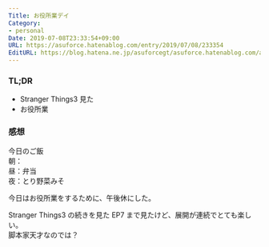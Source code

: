```yaml
---
Title: お役所業デイ
Category:
- personal
Date: 2019-07-08T23:33:54+09:00
URL: https://asuforce.hatenablog.com/entry/2019/07/08/233354
EditURL: https://blog.hatena.ne.jp/asuforcegt/asuforce.hatenablog.com/atom/entry/17680117127215623503
---
```


### TL;DR
- Stranger Things3 見た
- お役所業 
 
### 感想
今日のご飯  
朝：  
昼：弁当  
夜：とり野菜みそ

今日はお役所業をするために、午後休にした。  

Stranger Things3 の続きを見た EP7 まで見たけど、展開が連続でとても楽しい。  
脚本家天才なのでは？
